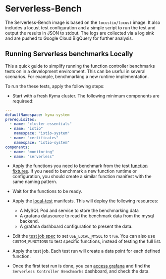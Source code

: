 # Serverless-Bench

The Serverless-Bench image is based on the `locustio/locust` image. It also includes a locust test configuration and a simple script to run the test and output the results in JSON to stdout. The logs are collected via a log sink and are pushed to Google Cloud BigQuery for further analysis.  


## Running Serverless benchmarks Locally

This a quick guide to simplify running the function controller benchmarks tests on in a development environment. This can be useful in several scenarios. For example, benchmarking a new runtime implementation.

To run the these tests, apply the following steps:

- Start with a fresh Kyma cluster. The following minimum components are requireed:
```yaml
---
defaultNamespace: kyma-system
prerequisites:
  - name: "cluster-essentials"
  - name: "istio"
    namespace: "istio-system"
  - name: "certificates"
    namespace: "istio-system"
components:
  - name: "monitoring"
  - name: "serverless"
```

- Apply the functions you need to benchmark from the test [function fixtures](./fixtures/functions/). If you need to benchmark a new function runtime or configuration, you should create a similar function manifest with the same naming pattern. 

- Wait for the functions to be ready.
- Apply the [local-test](./fixtures/local-test/) manifests. This will deploy the following resources:
    - A MySQL Pod and service to store the benchmarking data
    - A grafana datasource to read the benchmark data from the mysql backend.
    - A grafana dashboard configuration to present the data.
- Edit the [test job spec](./fixtures/serverless-benchmark-job.yaml) to set `USE_LOCAL_MYSQL` to `true`. You can also use `CUSTOM_FUNCTIONS` to test specific functions, instead of testing the full list.
- Apply the test job. Each test run will create a data point for each defined function.

- Once the first test run is done, you can [access grafana](https://kyma-project.io/docs/kyma/latest/04-operation-guides/security/sec-06-access-expose-kiali-grafana#access-kiali-grafana-and-jaeger) and find the `Serverless Controller Benchmarks` dashboard, and check the data.